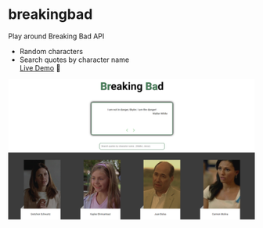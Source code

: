 # breakingbad

Play around Breaking Bad API

- Random characters
- Search quotes by character name
  <br />
  <a href='https://afshoang.github.io/breakingbad'>Live Demo</a> 👋

<img src='./images/breakingBadProject.png' alt='Demo' />
